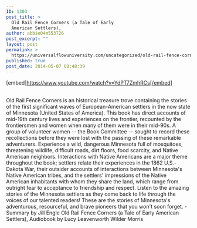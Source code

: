 ```yaml
---
ID: 1303
post_title: >
  Old Rail Fence Corners (a Tale of Early
  American Settlers),
author: abbie04m553726
post_excerpt: ""
layout: post
permalink: >
  https://universalflowuniversity.com/uncategorized/old-rail-fence-corners-a-tale-of-early-american-settlers/
published: true
post_date: 2014-05-07 08:48:39
---
```

[embed]https://www.youtube.com/watch?v=YdPT7ZmhRCs[/embed]</br></br>
<p>Old Rail Fence Corners is an historical treasure trove containing the stories of the first significant waves of European-American settlers in the now state of Minnesota (United States of America). This book has direct accounts of mid-19th century lives and experiences on the frontier, recounted by the frontiersmen and women when many of them were in their mid-90s. A group of volunteer women -- the Book Committee -- sought to record these recollections before they were lost with the passing of these remarkable adventurers. Experience a wild, dangerous Minnesota full of mosquitoes, threatening wildlife, difficult roads, dirt floors, food scarcity, and Native American neighbors. Interactions with Native Americans are a major theme throughout the book; settlers relate their experiences in the 1862 U.S.-Dakota War, their outsider accounts of interactions between Minnesota's Native American tribes, and the settlers' impressions of the Native American inhabitants with whom they share the land, which range from outright fear to acceptance to friendship and respect. Listen to the amazing stories of the Minnesota settlers as they come back to life through the voices of our talented readers! These are the stories of Minnesota's adventurous, resourceful, and brave pioneers that you won't soon forget. - Summary by Jill Engle
Old Rail Fence Corners (a Tale of Early American Settlers), Audiobook by Lucy Leavenworth Wilder Morris</p>